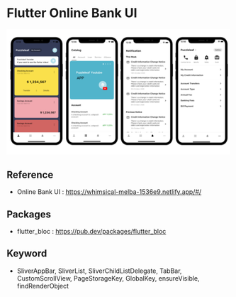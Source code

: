 # Flutter Online Bank UI 

<p align="center">
 <img src="readme/1.png" width='1024'/>
</p>


## Reference
* Online Bank UI : https://whimsical-melba-1536e9.netlify.app/#/

## Packages
* flutter_bloc : https://pub.dev/packages/flutter_bloc

## Keyword
* SliverAppBar, SliverList, SliverChildListDelegate, TabBar, CustomScrollView, PageStorageKey, GlobalKey, ensureVisible, findRenderObject
